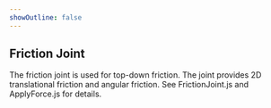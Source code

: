 ```yaml
---
showOutline: false
---
```


## Friction Joint
The friction joint is used for top-down friction. The joint provides 2D
translational friction and angular friction. See FrictionJoint.js and
ApplyForce.js for details.

